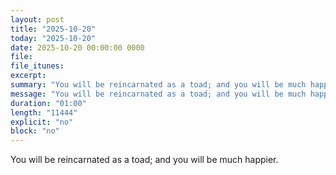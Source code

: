 ```yaml
---
layout: post
title: "2025-10-20"
today: "2025-10-20"
date: 2025-10-20 00:00:00 0000
file:
file_itunes:
excerpt:
summary: "You will be reincarnated as a toad; and you will be much happier."
message: "You will be reincarnated as a toad; and you will be much happier."
duration: "01:00"
length: "11444"
explicit: "no"
block: "no"
---
```

You will be reincarnated as a toad; and you will be much happier.

